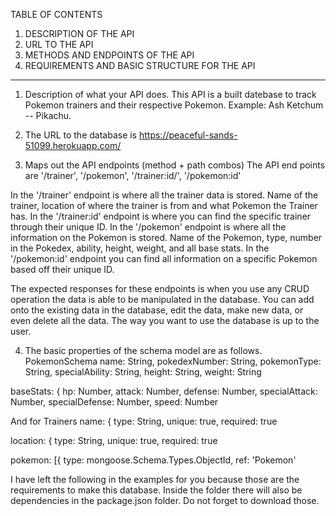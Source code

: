 TABLE OF CONTENTS
1. DESCRIPTION OF THE API
2. URL TO THE API
3. METHODS AND ENDPOINTS OF THE API
4. REQUIREMENTS AND BASIC STRUCTURE FOR THE API










---------------------------------------------------------------------------------------------------
1. Description of what your API does.
This API is a built datebase to track Pokemon trainers and their respective Pokemon.
Example: Ash Ketchum -- Pikachu.

2. The URL to the database is https://peaceful-sands-51099.herokuapp.com/

3. Maps out the API endpoints (method + path combos)
The API end points are '/trainer', '/pokemon', '/trainer:id/', '/pokemon:id'

In the '/trainer' endpoint is where all the trainer data is stored. Name of the trainer, location of where the trainer is from and what Pokemon the Trainer has.
In the '/trainer:id' endpoint is where you can find the specific trainer through their unique ID.
In the '/pokemon' endpoint is where all the information on the Pokemon is stored. Name of the Pokemon, type, number in the Pokedex, ability, height, weight, and all base stats.
In the '/pokemon:id' endpoint you can find all information on a specific Pokemon based off their unique ID.

The expected responses for these endpoints is when you use any CRUD operation the data is able to be manipulated in the database. You can add onto the existing data in the database, edit the data, make new data, or even delete all the data. The way you want to use the database is up to the user.

4. The basic properties of the schema model are as follows.
PokemonSchema
name: String,
pokedexNumber: String,
pokemonType: String,
specialAbility: String,
height: String,
weight: String

baseStats: {
hp: Number,
attack: Number,
defense: Number,
specialAttack: Number,
specialDefense: Number,
speed: Number

And for Trainers
name: {
  type: String,
  unique: true,
  required: true

location: {
  type: String,
  unique: true,
  required: true

pokemon: [{
  type: mongoose.Schema.Types.ObjectId,
  ref: 'Pokemon'

I have left the following in the examples for you because those are the requirements to make this database. Inside the folder there will also be dependencies in the package.json folder. Do not forget to download those.
